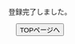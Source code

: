 <html lang="ja">
  <head>
    <meta charset="utf-8" />
    <title>formsample</title>
    <link rel="stylesheet" type="text/css" href="登録完了ページ.css" media="all" />
  </head>
  <body>
    <div id="form">
      <p class="form-title" style="text-align:center">登録完了しました。</p>
      <form action="post">
        <p class="submit" style="text-align:center"><button>TOPページへ</button>
     
     
